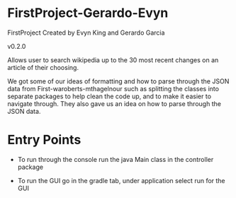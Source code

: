 # FirstProject-Gerardo-Evyn

FirstProject
Created by Evyn King and Gerardo Garcia

v0.2.0

Allows user to search wikipedia up to the 30 most 
recent changes on an article of their choosing.

We got some of our ideas of formatting and how to parse through the JSON data from 
First-waroberts-mthagelnour such as splitting the classes into separate
packages to help clean the code up, and to make it easier to navigate through. 
They also gave us an idea on how to parse through the JSON data.

# Entry Points
* To run through the console run the java Main class in the controller package


* To run the GUI go in the gradle tab, under application select run for the GUI